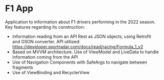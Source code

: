 # F1 App
Application to information about F1 drivers performing in the 2022 season.
Key features regarding its construction:
- Information reading from an API Rest as JSON objects, using Retrofit and GSON converter. API utilized: https://developer.sportradar.com/docs/read/racing/Formula_1_v2
- Based on MVVM architecture. Use of ViewModel and LiveData to handle information coming from the API
- Use of Navigation Components with SafeArgs to navigate between fragments
- Use of ViewBinding and RecyclerView
